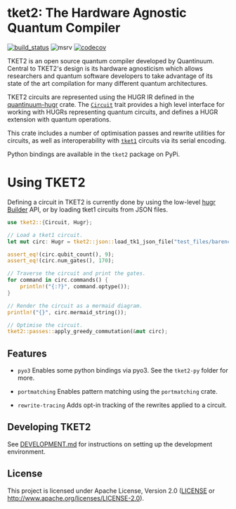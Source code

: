 # tket2: The Hardware Agnostic Quantum Compiler

[![build_status][]](https://github.com/CQCL-DEV/tket2/actions)
![msrv][]
[![codecov][]](https://codecov.io/gh/CQCL/tket2)

  [build_status]: https://github.com/CQCL-DEV/hugr/workflows/Continuous%20integration/badge.svg?branch=main
  [msrv]: https://img.shields.io/badge/rust-1.75.0%2B-blue.svg
  [codecov]: https://img.shields.io/codecov/c/gh/CQCL/tket2?logo=codecov

TKET2 is an open source quantum compiler developed by Quantinuum. Central to
TKET2's design is its hardware agnosticism which allows researchers and
quantum software developers to take advantage of its state of the art
compilation for many different quantum architectures.

TKET2 circuits are represented using the HUGR IR defined in the
[quantinuum-hugr] crate. The [`Circuit`] trait provides a high level
interface for working with HUGRs representing quantum circuits, and defines
a HUGR extension with quantum operations.

This crate includes a number of optimisation passes and rewrite utilities
for circuits, as well as interoperability with [`tket1`] circuits via its
serial encoding.

Python bindings are available in the `tket2` package on PyPi.

  [quantinuum-hugr]: https://lib.rs/crates/quantinuum-hugr
  [`Circuit`]: https://docs.rs/tket2/latest/tket2/trait.Circuit.html
  [`tket1`]: https://github.com/CQCL/tket

# Using TKET2

Defining a circuit in TKET2 is currently done by using the low-level [hugr Builder] API, or by loading tket1 circuits from JSON files.

  [hugr Builder]: https://docs.rs/quantinuum-hugr/latest/hugr/builder/index.html

```rust
use tket2::{Circuit, Hugr};

// Load a tket1 circuit.
let mut circ: Hugr = tket2::json::load_tk1_json_file("test_files/barenco_tof_5.json").unwrap();

assert_eq!(circ.qubit_count(), 9);
assert_eq!(circ.num_gates(), 170);

// Traverse the circuit and print the gates.
for command in circ.commands() {
    println!("{:?}", command.optype());
}

// Render the circuit as a mermaid diagram.
println!("{}", circ.mermaid_string());

// Optimise the circuit.
tket2::passes::apply_greedy_commutation(&mut circ);
```

## Features

- `pyo3`
  Enables some python bindings via pyo3. See the `tket2-py` folder for more.

- `portmatching`
  Enables pattern matching using the `portmatching` crate.

- `rewrite-tracing`
  Adds opt-in tracking of the rewrites applied to a circuit.

## Developing TKET2

See [DEVELOPMENT.md](DEVELOPMENT.md) for instructions on setting up the development environment.

## License

This project is licensed under Apache License, Version 2.0 ([LICENSE][] or http://www.apache.org/licenses/LICENSE-2.0).

  [LICENSE]: LICENCE
